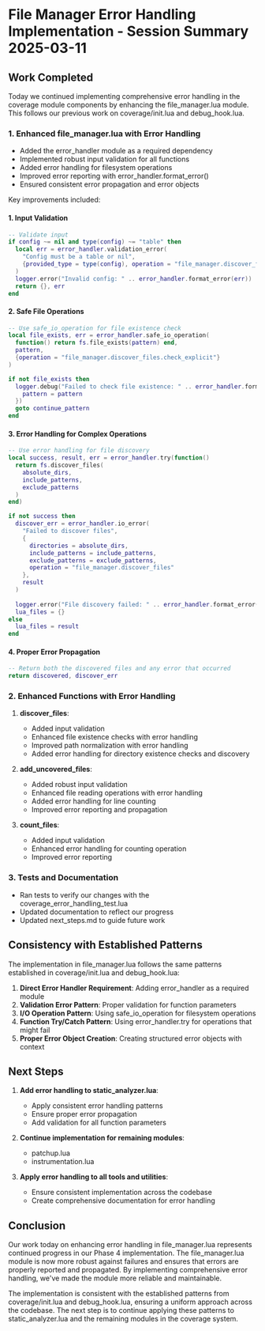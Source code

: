 # File Manager Error Handling Implementation - Session Summary 2025-03-11

## Work Completed

Today we continued implementing comprehensive error handling in the coverage module components by enhancing the file_manager.lua module. This follows our previous work on coverage/init.lua and debug_hook.lua.

### 1. Enhanced file_manager.lua with Error Handling

- Added the error_handler module as a required dependency
- Implemented robust input validation for all functions
- Added error handling for filesystem operations
- Improved error reporting with error_handler.format_error()
- Ensured consistent error propagation and error objects

Key improvements included:

#### 1. Input Validation
```lua
-- Validate input
if config ~= nil and type(config) ~= "table" then
  local err = error_handler.validation_error(
    "Config must be a table or nil",
    {provided_type = type(config), operation = "file_manager.discover_files"}
  )
  logger.error("Invalid config: " .. error_handler.format_error(err))
  return {}, err
end
```

#### 2. Safe File Operations
```lua
-- Use safe_io_operation for file existence check
local file_exists, err = error_handler.safe_io_operation(
  function() return fs.file_exists(pattern) end,
  pattern,
  {operation = "file_manager.discover_files.check_explicit"}
)

if not file_exists then
  logger.debug("Failed to check file existence: " .. error_handler.format_error(err), {
    pattern = pattern
  })
  goto continue_pattern
end
```

#### 3. Error Handling for Complex Operations
```lua
-- Use error handling for file discovery
local success, result, err = error_handler.try(function()
  return fs.discover_files(
    absolute_dirs,
    include_patterns,
    exclude_patterns
  )
end)

if not success then
  discover_err = error_handler.io_error(
    "Failed to discover files",
    {
      directories = absolute_dirs,
      include_patterns = include_patterns,
      exclude_patterns = exclude_patterns,
      operation = "file_manager.discover_files"
    },
    result
  )
  
  logger.error("File discovery failed: " .. error_handler.format_error(discover_err))
  lua_files = {}
else
  lua_files = result
end
```

#### 4. Proper Error Propagation
```lua
-- Return both the discovered files and any error that occurred
return discovered, discover_err
```

### 2. Enhanced Functions with Error Handling

1. **discover_files**:
   - Added input validation
   - Enhanced file existence checks with error handling
   - Improved path normalization with error handling
   - Added error handling for directory existence checks and discovery

2. **add_uncovered_files**:
   - Added robust input validation
   - Enhanced file reading operations with error handling
   - Added error handling for line counting
   - Improved error reporting and propagation

3. **count_files**:
   - Added input validation 
   - Enhanced error handling for counting operation
   - Improved error reporting

### 3. Tests and Documentation

- Ran tests to verify our changes with the coverage_error_handling_test.lua
- Updated documentation to reflect our progress
- Updated next_steps.md to guide future work

## Consistency with Established Patterns

The implementation in file_manager.lua follows the same patterns established in coverage/init.lua and debug_hook.lua:

1. **Direct Error Handler Requirement**: Adding error_handler as a required module
2. **Validation Error Pattern**: Proper validation for function parameters
3. **I/O Operation Pattern**: Using safe_io_operation for filesystem operations
4. **Function Try/Catch Pattern**: Using error_handler.try for operations that might fail
5. **Proper Error Object Creation**: Creating structured error objects with context

## Next Steps

1. **Add error handling to static_analyzer.lua**:
   - Apply consistent error handling patterns
   - Ensure proper error propagation
   - Add validation for all function parameters

2. **Continue implementation for remaining modules**:
   - patchup.lua
   - instrumentation.lua

3. **Apply error handling to all tools and utilities**:
   - Ensure consistent implementation across the codebase
   - Create comprehensive documentation for error handling

## Conclusion

Our work today on enhancing error handling in file_manager.lua represents continued progress in our Phase 4 implementation. The file_manager.lua module is now more robust against failures and ensures that errors are properly reported and propagated. By implementing comprehensive error handling, we've made the module more reliable and maintainable.

The implementation is consistent with the established patterns from coverage/init.lua and debug_hook.lua, ensuring a uniform approach across the codebase. The next step is to continue applying these patterns to static_analyzer.lua and the remaining modules in the coverage system.